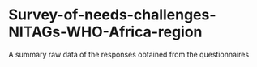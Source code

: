 # Survey-of-needs-challenges-NITAGs-WHO-Africa-region
A summary raw data of the responses obtained from the questionnaires

